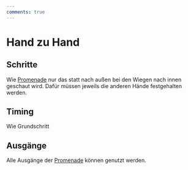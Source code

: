 ```yaml
---
comments: true
---
```

# Hand zu Hand

## Schritte

Wie [Promenade](Promenade.md) nur das statt nach außen bei den Wiegen nach innen geschaut wird. Dafür müssen jeweils die anderen Hände festgehalten werden.

## Timing

Wie Grundschritt

## Ausgänge

Alle Ausgänge der [Promenade](Promenade.md) können genutzt werden.
